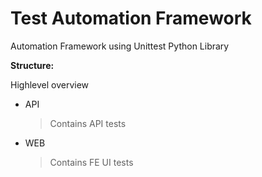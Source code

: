 # Test Automation Framework
Automation Framework using Unittest Python Library

**Structure:** 

Highlevel overview
* API

    > Contains API tests

* WEB

    > Contains FE UI tests

